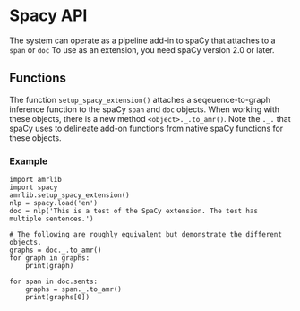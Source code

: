 # Spacy API
The system can operate as a pipeline add-in to spaCy that attaches to a `span` or `doc`
To use as an extension, you need spaCy version 2.0 or later.


## Functions
The function `setup_spacy_extension()` attaches a seqeuence-to-graph inference function to the
spaCy `span` and `doc` objects.  When working with these objects, there is a new method `<object>._.to_amr()`.
Note the `._.` that spaCy uses to delineate add-on functions from native spaCy functions for
these objects.


### Example
```
import amrlib
import spacy
amrlib.setup_spacy_extension()
nlp = spacy.load('en')
doc = nlp('This is a test of the SpaCy extension. The test has multiple sentences.')

# The following are roughly equivalent but demonstrate the different objects.
graphs = doc._.to_amr()
for graph in graphs:
    print(graph)

for span in doc.sents:
    graphs = span._.to_amr()
    print(graphs[0])
```
